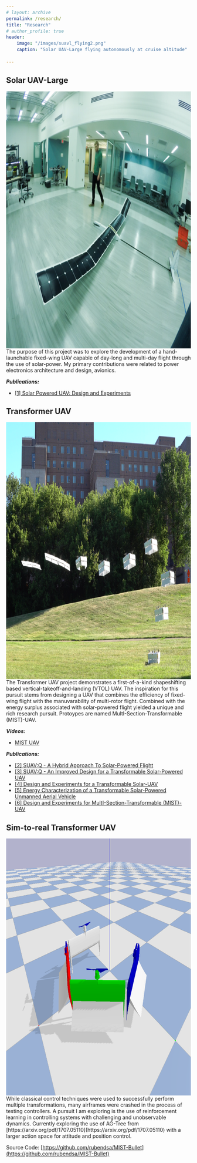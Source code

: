```yaml
---
# layout: archive
permalink: /research/
title: "Research"
# author_profile: true
header: 
    image: "/images/suavl_flying2.png"
    caption: "Solar UAV-Large flying autonomously at cruise altitude"

---
```


## Solar UAV-Large

<img align="left" width="700" height="700" src="/images/suavl_indoor.png">
The purpose of this project was to explore the development of a hand-launchable fixed-wing UAV capable of day-long and multi-day flight through the use of solar-power. My primary contributions were related to power electronics architecture and design, avionics. 

***Publications:*** 
- [[1] Solar Powered UAV: Design and Experiments](/papers/suav1)


## Transformer UAV
<img align="left" width="700" height="700" src="/images/transformer_icra2.png">
The Transformer UAV project demonstrates a first-of-a-kind shapeshifting based vertical-takeoff-and-landing (VTOL) UAV. The inspiration for this pursuit stems from designing a UAV that combines the efficiency of fixed-wing flight with the manuvarability of multi-rotor flight. Combined with the energy surplus associated with solar-powered flight yielded a unique and rich research pursuit. Protoypes are named MultI-Section-Transformable (MIST)-UAV.

***Videos:*** 
- [MIST UAV](https://youtu.be/K_Gtwbe5ZCg)

***Publications:*** 
- [[2] SUAV:Q - A Hybrid Approach To Solar-Powered Flight](/papers/suav2)
- [[3] SUAV:Q - An Improved Design for a Transformable Solar-Powered UAV](/papers/suav3)
- [[4] Design and Experiments for a Transformable Solar-UAV](/papers/suav4)
- [[5] Energy Characterization of a Transformable Solar-Powered Unmanned Aerial Vehicle](/papers/suav5)
- [[6] Design and Experiments for MultI-Section-Transformable (MIST)-UAV](/papers/suav6)

## Sim-to-real Transformer UAV
<img align="left" width="700" height="700" src="/images/sim_to_real_1.png">
While classical control techniques were used to successfully perform multiple transformations, many airframes were crashed in the process of testing controllers. A pursuit I am exploring is the use of reinforcement learning in controlling systems with challenging and unobservable dynamics. Currently exploring the use of AG-Tree from [https://arxiv.org/pdf/1707.05110](https://arxiv.org/pdf/1707.05110) with a larger action space for attitude and position control. 

Source Code: [https://github.com/rubendsa/MIST-Bullet](https://github.com/rubendsa/MIST-Bullet)
